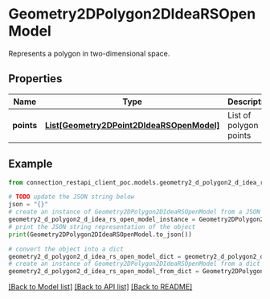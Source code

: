 # Geometry2DPolygon2DIdeaRSOpenModel

Represents a polygon in two-dimensional space.

## Properties

Name | Type | Description | Notes
------------ | ------------- | ------------- | -------------
**points** | [**List[Geometry2DPoint2DIdeaRSOpenModel]**](Geometry2DPoint2DIdeaRSOpenModel.md) | List of polygon points | [optional] 

## Example

```python
from connection_restapi_client_poc.models.geometry2_d_polygon2_d_idea_rs_open_model import Geometry2DPolygon2DIdeaRSOpenModel

# TODO update the JSON string below
json = "{}"
# create an instance of Geometry2DPolygon2DIdeaRSOpenModel from a JSON string
geometry2_d_polygon2_d_idea_rs_open_model_instance = Geometry2DPolygon2DIdeaRSOpenModel.from_json(json)
# print the JSON string representation of the object
print(Geometry2DPolygon2DIdeaRSOpenModel.to_json())

# convert the object into a dict
geometry2_d_polygon2_d_idea_rs_open_model_dict = geometry2_d_polygon2_d_idea_rs_open_model_instance.to_dict()
# create an instance of Geometry2DPolygon2DIdeaRSOpenModel from a dict
geometry2_d_polygon2_d_idea_rs_open_model_from_dict = Geometry2DPolygon2DIdeaRSOpenModel.from_dict(geometry2_d_polygon2_d_idea_rs_open_model_dict)
```
[[Back to Model list]](../README.md#documentation-for-models) [[Back to API list]](../README.md#documentation-for-api-endpoints) [[Back to README]](../README.md)


